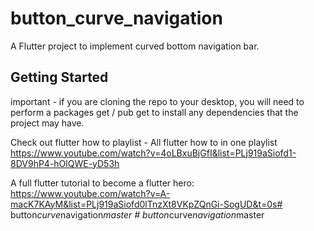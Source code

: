 # button_curve_navigation

A Flutter project to implement curved bottom navigation bar.

## Getting Started

important - if you are cloning the repo to your desktop, you will need to perform a packages get / pub get to install any dependencies that the project may have.

Check out flutter how to playlist - All flutter how to in one playlist https://www.youtube.com/watch?v=4oLBxuBjGfI&list=PLj919aSiofd1-8DV9hP4-hOlQWE-yD53h

A full flutter tutorial to become a flutter hero: https://www.youtube.com/watch?v=A-macK7KAyM&list=PLj919aSiofd0lTnzXt8VKpZQnGi-SogUD&t=0s#   b u t t o n _ c u r v e _ n a v i g a t i o n _ m a s t e r  
 #   b u t t o n _ c u r v e _ n a v i g a t i o n _ m a s t e r  
 